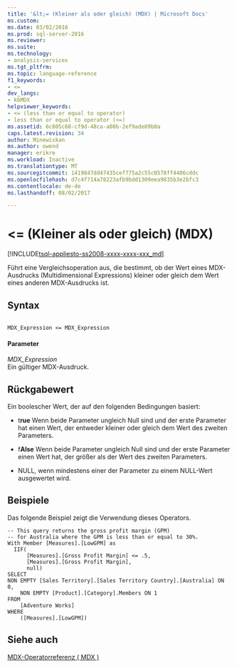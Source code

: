 ```yaml
---
title: '&lt;= (Kleiner als oder gleich) (MDX) | Microsoft Docs'
ms.custom: 
ms.date: 03/02/2016
ms.prod: sql-server-2016
ms.reviewer: 
ms.suite: 
ms.technology:
- analysis-services
ms.tgt_pltfrm: 
ms.topic: language-reference
f1_keywords:
- <=
dev_langs:
- kbMDX
helpviewer_keywords:
- <= (less than or equal to operator)
- less than or equal to operator (<=)
ms.assetid: 6c805c68-cf9d-48ca-a00b-2ef9ade89b0a
caps.latest.revision: 34
author: Minewiskan
ms.author: owend
manager: erikre
ms.workload: Inactive
ms.translationtype: MT
ms.sourcegitcommit: 1419847dd47435cef775a2c55c0578ff4406cddc
ms.openlocfilehash: d7c4f714a78223afb9bdd1309eea9835b3e2bfc3
ms.contentlocale: de-de
ms.lasthandoff: 08/02/2017

---
```

# <a name="lt-less-than-or-equal-to-mdx"></a>&lt;= (Kleiner als oder gleich) (MDX)
[!INCLUDE[tsql-appliesto-ss2008-xxxx-xxxx-xxx_md](../includes/tsql-appliesto-ss2008-xxxx-xxxx-xxx-md.md)]

  Führt eine Vergleichsoperation aus, die bestimmt, ob der Wert eines MDX-Ausdrucks (Multidimensional Expressions) kleiner oder gleich dem Wert eines anderen MDX-Ausdrucks ist.  
  
## <a name="syntax"></a>Syntax  
  
```  
  
MDX_Expression <= MDX_Expression  
```  
  
#### <a name="parameters"></a>Parameter  
 *MDX_Expression*  
 Ein gültiger MDX-Ausdruck.  
  
## <a name="return-value"></a>Rückgabewert  
 Ein boolescher Wert, der auf den folgenden Bedingungen basiert:  
  
-   t**rue** Wenn beide Parameter ungleich Null sind und der erste Parameter hat einen Wert, der entweder kleiner oder gleich dem Wert des zweiten Parameters.  
  
-   f**Alse** Wenn beide Parameter ungleich Null sind und der erste Parameter einen Wert hat, der größer als der Wert des zweiten Parameters.  
  
-   NULL, wenn mindestens einer der Parameter zu einem NULL-Wert ausgewertet wird.  
  
## <a name="examples"></a>Beispiele  
 Das folgende Beispiel zeigt die Verwendung dieses Operators.  
  
```  
-- This query returns the gross profit margin (GPM)  
-- for Australia where the GPM is less than or equal to 30%.  
With Member [Measures].[LowGPM] as  
  IIF(  
      [Measures].[Gross Profit Margin] <= .5,  
      [Measures].[Gross Profit Margin],  
      null)  
SELECT   
NON EMPTY [Sales Territory].[Sales Territory Country].[Australia] ON 0,  
    NON EMPTY [Product].[Category].Members ON 1  
FROM  
    [Adventure Works]  
WHERE  
    ([Measures].[LowGPM])  
```  
  
## <a name="see-also"></a>Siehe auch  
 [MDX-Operatorreferenz &#40; MDX &#41;](../mdx/mdx-operator-reference-mdx.md)  
  
  

